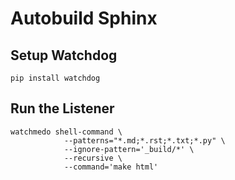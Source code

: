 # Autobuild Sphinx

## Setup Watchdog

```
pip install watchdog
```

## Run the Listener

```
watchmedo shell-command \
            --patterns="*.md;*.rst;*.txt;*.py" \
            --ignore-pattern='_build/*' \
            --recursive \
            --command='make html'
```
